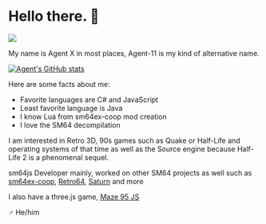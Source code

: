 # Hello there. 👋
![](https://c.tenor.com/WuOwfnsLcfYAAAAC/star-wars-obi-wan-kenobi.gif)

My name is Agent X in most places, Agent-11 is my kind of alternative name.

[![Agent's GitHub stats](https://github-readme-stats.vercel.app/api?username=Agent-11)](https://github.com/anuraghazra/github-readme-stats)

Here are some facts about me:

- Favorite languages are C# and JavaScript
- Least favorite language is Java
- I know Lua from sm64ex-coop mod creation
- I love the SM64 decompilation

I am interested in Retro 3D, 90s games such as Quake or Half-Life and operating systems of that time as well as the Source engine because Half-Life 2 is a phenomenal sequel.

sm64js Developer mainly, worked on other SM64 projects as well such as [sm64ex-coop](https://github.com/djoslin0/sm64ex-coop), [Retro64](https://github.com/Retro64Mod/Retro64Mod), [Saturn](https://github.com/Llennpie/Saturn) and more

I also have a three.js game, [Maze 95 JS](https://github.com/maze95/maze95-js)

♂ He/him
